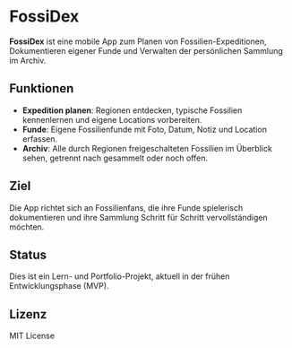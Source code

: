 # FossiDex

**FossiDex** ist eine mobile App zum Planen von Fossilien-Expeditionen, Dokumentieren eigener Funde und Verwalten der persönlichen Sammlung im Archiv.

## Funktionen

- **Expedition planen**: Regionen entdecken, typische Fossilien kennenlernen und eigene Locations vorbereiten.  
- **Funde**: Eigene Fossilienfunde mit Foto, Datum, Notiz und Location erfassen.  
- **Archiv**: Alle durch Regionen freigeschalteten Fossilien im Überblick sehen, getrennt nach gesammelt oder noch offen.  

## Ziel

Die App richtet sich an Fossilienfans, die ihre Funde spielerisch dokumentieren und ihre Sammlung Schritt für Schritt vervollständigen möchten.

## Status

Dies ist ein Lern- und Portfolio-Projekt, aktuell in der frühen Entwicklungsphase (MVP).

## Lizenz

MIT License

